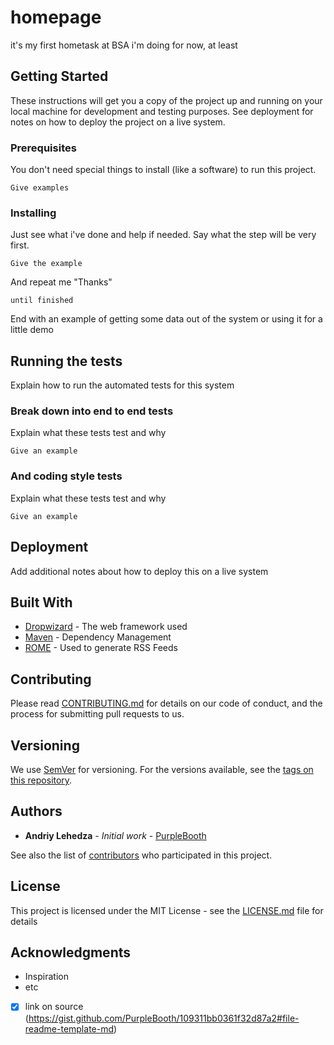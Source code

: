 # homepage

it's my first hometask at BSA i'm doing for now, at least

## Getting Started

These instructions will get you a copy of the project up and running on your local machine for development and testing purposes. See deployment for notes on how to deploy the project on a live system.

### Prerequisites

You don't need special things to install (like a software) to run this project.

```
Give examples
```

### Installing

Just see what i've done and help if needed. 
Say what the step will be very first.

```
Give the example
```

And repeat me "Thanks"

```
until finished
```

End with an example of getting some data out of the system or using it for a little demo

## Running the tests

Explain how to run the automated tests for this system

### Break down into end to end tests

Explain what these tests test and why

```
Give an example
```

### And coding style tests

Explain what these tests test and why

```
Give an example
```

## Deployment

Add additional notes about how to deploy this on a live system

## Built With

* [Dropwizard](http://www.dropwizard.io/1.0.2/docs/) - The web framework used
* [Maven](https://maven.apache.org/) - Dependency Management
* [ROME](https://rometools.github.io/rome/) - Used to generate RSS Feeds

## Contributing

Please read [CONTRIBUTING.md](https://gist.github.com/PurpleBooth/b24679402957c63ec426) for details on our code of conduct, and the process for submitting pull requests to us.

## Versioning

We use [SemVer](http://semver.org/) for versioning. For the versions available, see the [tags on this repository](https://github.com/your/project/tags). 

## Authors

* **Andriy Lehedza** - *Initial work* - [PurpleBooth](https://github.com/PurpleBooth)

See also the list of [contributors](https://github.com/your/project/contributors) who participated in this project.

## License

This project is licensed under the MIT License - see the [LICENSE.md](LICENSE.md) file for details

## Acknowledgments

* Inspiration
* etc
- [x] link on source (https://gist.github.com/PurpleBooth/109311bb0361f32d87a2#file-readme-template-md)
